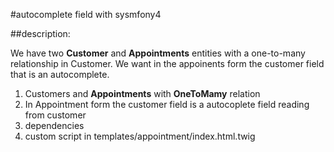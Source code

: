 #autocomplete field with sysmfony4

##description: 

We have two **Customer** and **Appointments** entities with a one-to-many relationship in Customer.
We want in the appoinents form the customer field that is an autocomplete.

1. Customers and **Appointments** with **OneToMamy** relation
2. In Appointment form the customer field is a autocoplete field reading from customer
3. dependencies
	<link rel="stylesheet" href="//code.jquery.com/ui/1.12.1/themes/base/jquery-ui.css">
	<script src="https://code.jquery.com/jquery-3.4.1.min.js"></script>
    <script src="https://code.jquery.com/ui/1.12.1/jquery-ui.js"></script>
4. custom script in templates/appointment/index.html.twig
